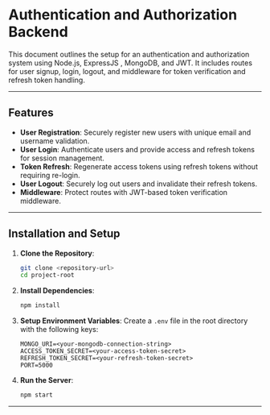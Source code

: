 # Authentication and Authorization Backend

This document outlines the setup for an authentication and authorization system using Node.js,
 ExpressJS , MongoDB, and JWT. It includes routes for user signup, login, logout,
  and middleware for token verification and refresh token handling.

---

## Features

- **User Registration**: Securely register new users with unique email and username validation.
- **User Login**: Authenticate users and provide access and refresh tokens for session management.
- **Token Refresh**: Regenerate access tokens using refresh tokens without requiring re-login.
- **User Logout**: Securely log out users and invalidate their refresh tokens.
- **Middleware**: Protect routes with JWT-based token verification middleware.

---

## Installation and Setup

1. **Clone the Repository**:
   ```bash
   git clone <repository-url>
   cd project-root
   ```

2. **Install Dependencies**:
   ```bash
   npm install
   ```

3. **Setup Environment Variables**:
   Create a `.env` file in the root directory with the following keys:
   ```env
   MONGO_URI=<your-mongodb-connection-string>
   ACCESS_TOKEN_SECRET=<your-access-token-secret>
   REFRESH_TOKEN_SECRET=<your-refresh-token-secret>
   PORT=5000
   ```

4. **Run the Server**:
   ```bash
   npm start
   ```

---
